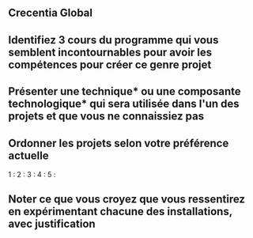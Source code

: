 ## Crecentia Global

## Identifiez 3 cours du programme qui vous semblent incontournables pour avoir les compétences pour créer ce genre projet


## Présenter une technique* ou une composante technologique* qui sera utilisée dans l'un des projets et que vous ne connaissiez pas


## Ordonner les projets selon votre préférence actuelle
1 : 
2 :
3 :
4 :
5 :


## Noter ce que vous croyez que vous ressentirez en expérimentant chacune des installations, avec justification
